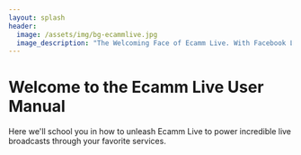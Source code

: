 ```yaml
---
layout: splash
header:
  image: /assets/img/bg-ecammlive.jpg
  image_description: "The Welcoming Face of Ecamm Live. With Facebook Likes."
---
```


# Welcome to the Ecamm Live User Manual

Here we'll school you in how to unleash Ecamm Live to power incredible live broadcasts through your favorite services.
